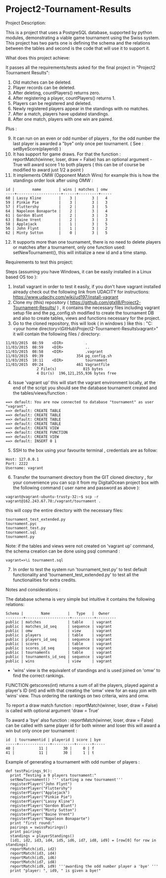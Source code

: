 # Project2-Tournament-Results

Project Description:

This is a project that uses a PostgreSQL database, supported by python modules, demonstrating a viable game tournament using the Swiss system. This project has two parts one is defining the schema and the relations between the tables and second is the code that will use it to support it.

What does this project achieve:

It passes all the requirements/tests asked for the final project in "Project2 Tournament Results":

1. Old matches can be deleted.
2. Player records can be deleted.
3. After deleting, countPlayers() returns zero.
4. After registering a player, countPlayers() returns 1.
5. Players can be registered and deleted.
6. Newly registered players appear in the standings with no matches.
7. After a match, players have updated standings.
8. After one match, players with one win are paired.

Plus :

9. It can run on an even or odd number of players , for the odd number the last player is awarded a "bye" only once per tournament. ( See : setByeScore(playerid) )
10. It has support for game draws. For that the function :  reportMatch(winner, loser, draw = False) has an optional argument - True will award score 1 to both players ( this can be of course be modified to award just 1/2 a point )
11. It implements OMW (Opponent Match Wins) for example this is how the standings order look after using OMW :

 ```   
 id |        name        | wins | matches | omw
----+--------------------+------+---------+-----
 60 | Lassy Kline        |    3 |       3 |   4
 59 | Pinkie Pie         |    3 |       3 |   3
 57 | Fluttershy         |    2 |       3 |   5
 64 | Napoleon Bonaparte |    2 |       3 |   4
 61 | Gordon Blunt       |    2 |       3 |   3
 63 | Baine Vrent        |    2 |       3 |   3
 58 | Applejack          |    1 |       3 |   5
 56 | John Flynt         |    1 |       3 |   2
 62 | Minty Sutton       |    0 |       3 |   5
 ```

12. It supports more than one tournament, there is no need to delete players or matches after a tournament, only one function used: setNewTournament(), this will initialize a new id and a time stamp.


Requirements to test this project:

Steps (assuming you have Windows, it can be easily installed in a Linux based OS too ):
 1. Install vagrant in order to test it easily, if you don't have vagrant installed already check out the following link from UDACITY for instructions: https://www.udacity.com/wiki/ud197/install-vagrant
 2. Clone my (this) repository ( https://github.com/gtxll8/Project2-Tournament-Results/ ) , it contains the necessary files including vagrant setup file and the pg_config.sh modified to create the tournament DB and also to create tables, views and functions necessary  for the project.
 3. Go to the cloned repository, this will look ( in windows ) like this :
 "C:\<your home directory>\GitHub\Project2-Tournament-Results\vagrant>" it will contain the following files / directory:

 ```   
11/03/2015  08:59    <DIR>          .
11/03/2015  08:59    <DIR>          ..
11/03/2015  08:58    <DIR>          .vagrant
11/03/2015  09:39               354 pg_config.sh
11/03/2015  10:11    <DIR>          tournament
11/03/2015  09:24               461 Vagrantfile
               2 File(s)            815 bytes
               4 Dir(s)  196,121,255,936 bytes free
 ```
 
 4. Issue 'vagrant up' this will start the vagrant environment locally, at the end of the script you should see the database tournament created and the tables/views/function :

 ```   
==> default: You are now connected to database "tournament" as user "vagrant".
==> default: CREATE TABLE
==> default: CREATE TABLE
==> default: CREATE TABLE
==> default: CREATE TABLE
==> default: CREATE VIEW
==> default: CREATE FUNCTION
==> default: CREATE VIEW
==> default: INSERT 0 1 
 ```   
 5. SSH to the box using your favourite terminal , credentials are as follow:
 ``` 
Host: 127.0.0.1
Port: 2222
Username: vagrant
 ``` 
 
 6. Transfer the tournament directory from the GIT cloned directory , for your convenience you can scp it from my DigitalOcean project box with the following command ( user name and password as above ):
  ``` 
  vagrant@vagrant-ubuntu-trusty-32:~$ scp -r vagrant@162.243.67.78:/vagrant/tournament .
 ``` 
 this will copy the entire directory with the necessary files:
  ``` 
tournament_test_extended.py                                                                                           
tournament.pyc                                                                                                        
tournament_test.py                                                                                                    
tournament.sql                                                                                                        
tournament.py  
  ``` 
 
 Note: if the tables and views were not created on 'vagrant up' command, the schema creation can be done using psql command :
 ``` 
vagrant=>\i tournament.sql
 ```
 
 7. In order to test the system run 'tournament_test.py' to test default functionality and    'tournament_test_extended.py' to test all the functionalities for extra credits.


Notes and considerations :

The database schema is very simple but intuitive it contains the following relations:
 ``` 
 Schema |        Name        |   Type   |  Owner
--------+--------------------+----------+---------
 public | matches            | table    | vagrant
 public | matches_id_seq     | sequence | vagrant
 public | omw                | view     | vagrant
 public | players            | table    | vagrant
 public | players_id_seq     | sequence | vagrant
 public | scores             | table    | vagrant
 public | scores_id_seq      | sequence | vagrant
 public | tournaments        | table    | vagrant
 public | tournaments_id_seq | sequence | vagrant
 public | wins               | view     | vagrant
 ```
  - 'wins' view is the equivalent of standings and is used joined on 'omw' to find the correct rankings.
  
FUNCTION getscores(int) returns a sum of all the players, played against a player's ID (int) and with that creating the 'omw' view for an easy join with 'wins' view. Thus ordering the rankings on two criteria, wins and omw.

To report a draw match function : reportMatch(winner, loser, draw = False) is called with optional argument 'draw = True'

To award a 'bye' also function : reportMatch(winner, loser, draw = False) can be called with same player id for both winner and loser this will award a win but only once per tournament :
 ```
 id  | tournamentid | playerid | score | bye
-----+--------------+----------+-------+-----
 40 |           11 |       30 |     0 | f
 41 |           11 |       30 |     1 | t
 ```
 
 Example of generating a tournament with odd number of players :
  ```
 def testPairings_9():
    print "Testing a 9 players tournament:"
    setNewTournament() ''' starting a new tournament'''
    registerPlayer("John Flynt")
    registerPlayer("Fluttershy")
    registerPlayer("Applejack")
    registerPlayer("Pinkie Pie")
    registerPlayer("Lassy Kline")
    registerPlayer("Gordon Blunt")
    registerPlayer("Minty Sutton")
    registerPlayer("Baine Vrent")
    registerPlayer("Napoleon Bonaparte")
    print "first round:"
    pairings = swissPairings()
    print pairings
    standings = playerStandings()
    [id1, id2, id3, id4, id5, id6, id7, id8, id9] = [row[0] for row in standings]
    reportMatch(id1, id2)
    reportMatch(id3, id4)
    reportMatch(id5, id6)
    reportMatch(id7, id8)
    reportMatch(id9, id9) '''awarding the odd number player a 'bye' '''
    print "player: ", id9, " is given a bye!"
 ```

 






